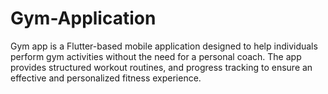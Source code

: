 # Gym-Application
Gym app is a Flutter-based mobile application designed to help individuals perform gym activities without the need for a personal coach. The app provides structured workout routines, and progress tracking to ensure an effective and personalized fitness experience.

